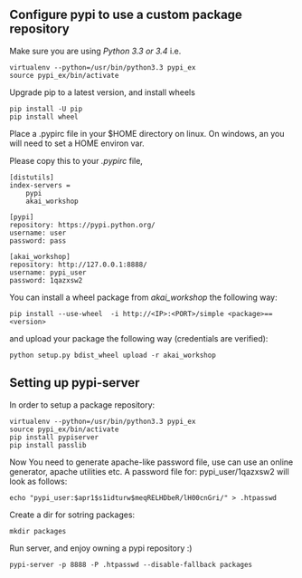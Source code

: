 ## Configure pypi to use a custom package repository

Make sure you are using *Python 3.3 or 3.4* i.e.

```
virtualenv --python=/usr/bin/python3.3 pypi_ex
source pypi_ex/bin/activate

```

Upgrade pip to a latest version, and install wheels

```
pip install -U pip
pip install wheel

```

Place a .pypirc file in your $HOME directory on linux. 
On windows, an you will need to set a HOME environ var.

Please copy this to your *.pypirc* file,
```
[distutils]
index-servers =
    pypi
    akai_workshop

[pypi]
repository: https://pypi.python.org/
username: user
password: pass

[akai_workshop]
repository: http://127.0.0.1:8888/
username: pypi_user
password: 1qazxsw2

```

You can install a wheel package from *akai_workshop* the following way:

```
pip install --use-wheel  -i http://<IP>:<PORT>/simple <package>==<version>
```

and upload your package the following way (credentials are verified):

```
python setup.py bdist_wheel upload -r akai_workshop
```



## Setting up pypi-server

In order to setup a package repository:

```
virtualenv --python=/usr/bin/python3.3 pypi_ex
source pypi_ex/bin/activate
pip install pypiserver
pip install passlib
```

Now You need to generate apache-like password file, use can use an online generator, apache utilities etc. A password file for: pypi_user/1qazxsw2 will look as follows:
```
echo "pypi_user:$apr1$s1idturw$meqRELHDbeR/lH00cnGri/" > .htpasswd
```

Create a dir for sotring packages:
```
mkdir packages
```

Run server, and enjoy owning a pypi repository :)

```
pypi-server -p 8888 -P .htpasswd --disable-fallback packages
```
